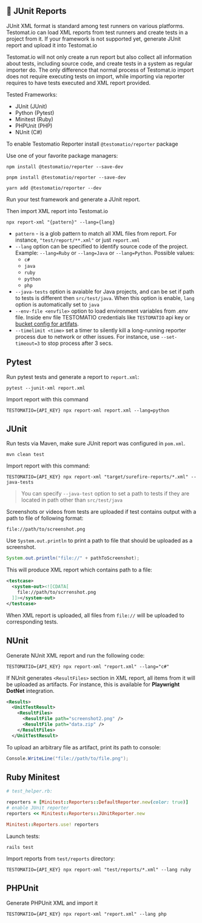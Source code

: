 ## 🧰 JUnit Reports

JUnit XML format is standard among test runners on various platforms. Testomat.io can load XML reports from test runners and create tests in a project from it. If your framework is not supported yet, generate JUnit report and upload it into Testomat.io

Testomat.io will not only create a run report but also collect all information about tests, including source code, and create tests in a system as regular importer do. The only difference that normal process of Testomat.io import does not require executing tests on import, while importing via reporter requires to have tests executed and XML report provided.

Tested Frameworks:

* JUnit (JUnit)
* Python (Pytest)
* Minitest (Ruby)
* PHPUnit (PHP)
* NUnit (C#)


To enable Testomatio Reporter install `@testomatio/reporter` package


Use one of your favorite package managers:

```
npm install @testomatio/reporter --save-dev
```

```
pnpm install @testomatio/reporter --save-dev
```

```
yarn add @testomatio/reporter --dev
```

Run your test framework and generate a JUnit report.

Then import XML report into Testomat.io

```
npx report-xml "{pattern}" --lang={lang}
```

* `pattern` - is a glob pattern to match all XML files from report. For instance, `"test/report/**.xml"` or just `report.xml`
* `--lang` option can be specified to identify source code of the project. Example: `--lang=Ruby` or `--lang=Java` or `--lang=Python`. Possible values:
  * `c#`
  * `java`
  * `ruby`
  * `python`
  * `php`
* `--java-tests` option is avaiable for Java projects, and can be set if path to tests is different then `src/test/java`. When this option is enable, `lang` option is automatically set to `java`
* `--env-file <envfile>` option to load environment variables from .env file. Inside env file TESTOMATIO credentials like `TESTOMATIO` api key or [bucket config for artifats](./artifacts).
* `--timelimit <time>` set a timer to silently kill a long-running reporter process due to network or other issues. For instance, use `--set-timeout=3` to stop process after 3 secs.


## Pytest

Run pytest tests and generate a report to `report.xml`:

```
pytest --junit-xml report.xml
```

Import report with this command

```
TESTOMATIO={API_KEY} npx report-xml report.xml --lang=python
```

## JUnit

Run tests via Maven, make sure JUnit report was configured in `pom.xml`.

```
mvn clean test
```

Import report with this command:

```
TESTOMATIO={API_KEY} npx report-xml "target/surefire-reports/*.xml" --java-tests
```

> You can specify `--java-test` option to set a path to tests if they are located in path other than `src/test/java`

Screenshots or videos from tests are uploaded if test contains output with a path to file of following format:

```
file://path/to/screenshot.png
```

Use `System.out.println` to print a path to file that should be uploaded as a screenshot.

```java
System.out.println("file://" + pathToScreenshot);
```

This will produce XML report which contains path to a file:

```xml
<testcase>
  <system-out><![CDATA[
    file://path/to/scrrenshot.png
  ]]></system-out>
</testcase>
```

When XML report is uploaded, all files from `file://` will be uploaded to corresponding tests.

## NUnit

Generate NUnit XML report and run the following code:

```
TESTOMATIO={API_KEY} npx report-xml "report.xml" --lang="c#"
```

If NUnit generates `<ResultFiles>` section in XML report, all items from it will be uploaded as artifacts. For instance, this is available for **Playwright DotNet** integration.

```xml
<Results>
  <UnitTestResult>
    <ResultFiles>
      <ResultFile path="screenshot2.png" />
      <ResultFile path="data.zip" />
    </ResultFiles>
  </UnitTestResult>
```

To upload an arbitrary file as artifact, print its path to console:

```c#
Console.WriteLine("file://path/to/file.png");
```

## Ruby Minitest

```ruby
# test_helper.rb:

reporters = [Minitest::Reporters::DefaultReporter.new(color: true)]
# enable JUnit reporter
reporters << Minitest::Reporters::JUnitReporter.new

Minitest::Reporters.use! reporters
```

Launch tests:

```
rails test
```

Import reports from `test/reports` directory:

```
TESTOMATIO={API_KEY} npx report-xml "test/reports/*.xml" --lang ruby
```

## PHPUnit

Generate PHPUnit XML and import it

```
TESTOMATIO={API_KEY} npx report-xml "report.xml" --lang php
```

